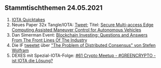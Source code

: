 ## Stammtischthemen 24.05.2021
1. [IOTA Quicktakes](https://www.youtube.com/watch?v=CSfHxeSU080)
2. Neues Paper 32x Tangle/IOTA: [Tweet](https://twitter.com/_iotaarchive/status/1394550069576224769?s=20); Titel: [Secure Multi-access Edge Computing Assisted
Maneuver Control for Autonomous Vehicles](https://www.corealis.eu/wp-content/uploads/2021/03/Secure_Multi_access_Edge_Computing_assisted_Maneuver_Control_for_autonomous_vehicles.pdf)
3. Dan Simerman Event: [Blockchain Investing: Questions and Answers From The Front Lines Of The Industry](https://events.flaia.org/events/blockchain-investing-questions-and-answers-from-the-front-lines-of-the-industry-with-dan-simerman)
4. Die IF [tweetet](https://twitter.com/iota/status/1394593638152347650?s=20) über ["The Problem of Distributed Consensus" von Stefen Wolfram](https://writings.stephenwolfram.com/2021/05/the-problem-of-distributed-consensus/)
5. DEXES mit Spezial-IOTA-Folge: [#61 Crypto Meetup - #GREENCRYPTO - ist IOTA die Lösung?](https://www.youtube.com/watch?v=2UVf0FGAY0k)

